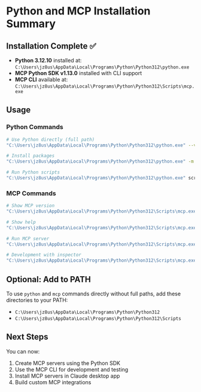 # Python and MCP Installation Summary

## Installation Complete ✅

- **Python 3.12.10** installed at: `C:\Users\jz8us\AppData\Local\Programs\Python\Python312\python.exe`
- **MCP Python SDK v1.13.0** installed with CLI support
- **MCP CLI** available at: `C:\Users\jz8us\AppData\Local\Programs\Python\Python312\Scripts\mcp.exe`

## Usage

### Python Commands
```bash
# Use Python directly (full path)
"C:\Users\jz8us\AppData\Local\Programs\Python\Python312\python.exe" --version

# Install packages
"C:\Users\jz8us\AppData\Local\Programs\Python\Python312\python.exe" -m pip install package_name

# Run Python scripts
"C:\Users\jz8us\AppData\Local\Programs\Python\Python312\python.exe" script.py
```

### MCP Commands
```bash
# Show MCP version
"C:\Users\jz8us\AppData\Local\Programs\Python\Python312\Scripts\mcp.exe" version

# Show help
"C:\Users\jz8us\AppData\Local\Programs\Python\Python312\Scripts\mcp.exe" --help

# Run MCP server
"C:\Users\jz8us\AppData\Local\Programs\Python\Python312\Scripts\mcp.exe" run

# Development with inspector
"C:\Users\jz8us\AppData\Local\Programs\Python\Python312\Scripts\mcp.exe" dev
```

## Optional: Add to PATH

To use `python` and `mcp` commands directly without full paths, add these directories to your PATH:
- `C:\Users\jz8us\AppData\Local\Programs\Python\Python312`
- `C:\Users\jz8us\AppData\Local\Programs\Python\Python312\Scripts`

## Next Steps

You can now:
1. Create MCP servers using the Python SDK
2. Use the MCP CLI for development and testing
3. Install MCP servers in Claude desktop app
4. Build custom MCP integrations